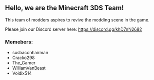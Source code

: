 ## Hello, we are the Minecraft 3DS Team!
This team of modders aspires to revive the modding scene in the game.

Please join our Discord server here: https://discord.gg/khD7nN2682

### Memebers:
- susbaconhairman
- Cracko298
- The_Gamer
- WilliamVanBeast
- Voidix514
